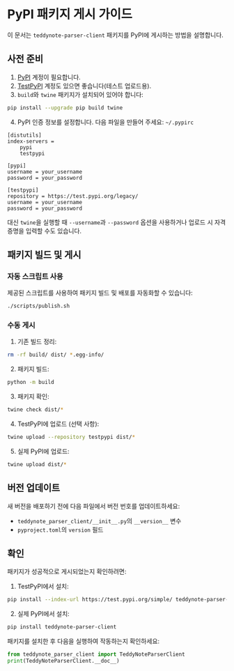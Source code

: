 # PyPI 패키지 게시 가이드

이 문서는 `teddynote-parser-client` 패키지를 PyPI에 게시하는 방법을 설명합니다.

## 사전 준비

1. [PyPI](https://pypi.org/) 계정이 필요합니다.
2. [TestPyPI](https://test.pypi.org/) 계정도 있으면 좋습니다(테스트 업로드용).
3. `build`와 `twine` 패키지가 설치되어 있어야 합니다:

```bash
pip install --upgrade pip build twine
```

4. PyPI 인증 정보를 설정합니다. 다음 파일을 만들어 주세요: `~/.pypirc`

```
[distutils]
index-servers =
    pypi
    testpypi

[pypi]
username = your_username
password = your_password

[testpypi]
repository = https://test.pypi.org/legacy/
username = your_username
password = your_password
```

대신 `twine`을 실행할 때 `--username`과 `--password` 옵션을 사용하거나 업로드 시 자격 증명을 입력할 수도 있습니다.

## 패키지 빌드 및 게시

### 자동 스크립트 사용

제공된 스크립트를 사용하여 패키지 빌드 및 배포를 자동화할 수 있습니다:

```bash
./scripts/publish.sh
```

### 수동 게시

1. 기존 빌드 정리:

```bash
rm -rf build/ dist/ *.egg-info/
```

2. 패키지 빌드:

```bash
python -m build
```

3. 패키지 확인:

```bash
twine check dist/*
```

4. TestPyPI에 업로드 (선택 사항):

```bash
twine upload --repository testpypi dist/*
```

5. 실제 PyPI에 업로드:

```bash
twine upload dist/*
```

## 버전 업데이트

새 버전을 배포하기 전에 다음 파일에서 버전 번호를 업데이트하세요:

- `teddynote_parser_client/__init__.py`의 `__version__` 변수
- `pyproject.toml`의 `version` 필드

## 확인

패키지가 성공적으로 게시되었는지 확인하려면:

1. TestPyPI에서 설치:

```bash
pip install --index-url https://test.pypi.org/simple/ teddynote-parser-client
```

2. 실제 PyPI에서 설치:

```bash
pip install teddynote-parser-client
```

패키지를 설치한 후 다음을 실행하여 작동하는지 확인하세요:

```python
from teddynote_parser_client import TeddyNoteParserClient
print(TeddyNoteParserClient.__doc__)
``` 